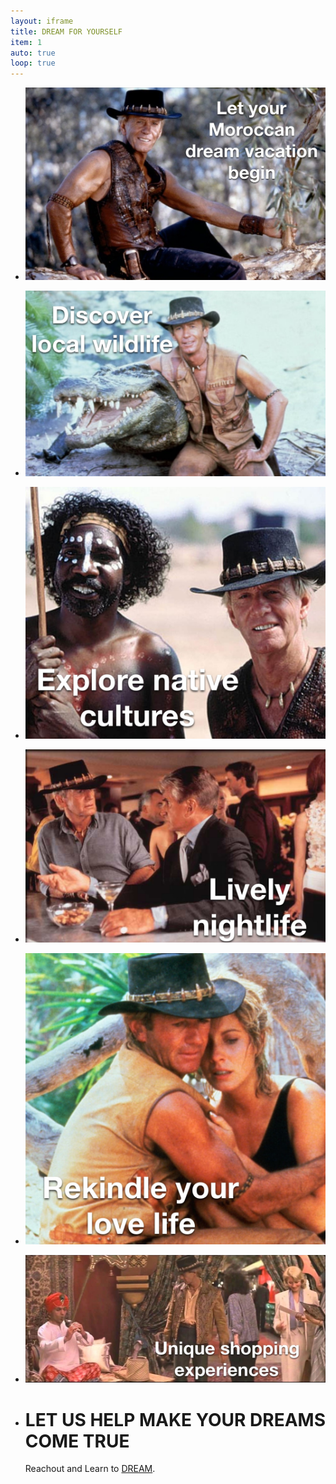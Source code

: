 ```yaml
---
layout: iframe
title: DREAM FOR YOURSELF
item: 1
auto: true
loop: true
---
```


* ![Your Dreams Wait](my-pics1/Dundee1.JPG)
* ![Fantastic Wildlife](my-pics1/dundee2.JPG)
* ![Native Culture](my-pics1/dundee3.JPG)
* ![Lively Nightlife](my-pics1/dundee4.JPG)
* ![Love Will Find You](my-pics1/dundee5.JPG)
* ![Shopping, Why Not?](my-pics1/dundee6.JPG)
* # LET US HELP MAKE YOUR DREAMS COME TRUE

  Reachout and Learn to [DREAM](http://www.dundee.com).
  
  


